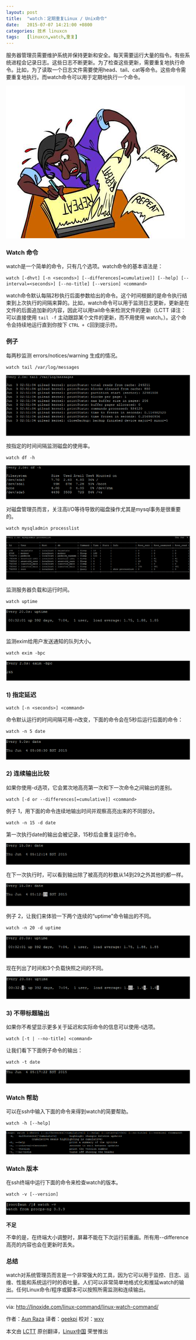 ```yaml
---
layout: post
title:	"watch：定期重复Linux / Unix命令"
date:	2015-07-07 14:21:00 +0800 
categories:	技术 linuxcn 
tags:	[linuxcn,watch,重复]
---
```



服务器管理员需要维护系统并保持更新和安全。每天需要运行大量的指令。有些系统进程会记录日志。这些日志不断更新。为了检查这些更新，需要重复地执行命令。比如，为了读取一个日志文件需要使用head、tail、cat等命令。这些命令需要重复地执行。而watch命令可以用于定期地执行一个命令。


![](/Asserts/Images/album/201507/05/222526uus5925dpb555xyr.jpg)


### Watch 命令


watch是一个简单的命令，只有几个选项。watch命令的基本语法是：



```
watch [-dhvt] [-n <seconds>] [--differences[=cumulative]] [--help] [--interval=<seconds>] [--no-title] [--version] <command>

```

watch命令默认每隔2秒执行后面参数给出的命令。这个时间根据的是命令执行结束到上次执行的间隔来算的。比如，watch命令可以用于监测日志更新，更新是在文件的后面追加新的内容，因此可以用tail命令来检测文件的更新（LCTT 译注：可以直接使用 `tail -f` 主动跟踪某个文件的更新，而不用使用 watch。）。这个命令会持续地运行直到你按下 `CTRL + C`回到提示符。


### 例子


每两秒监测 errors/notices/warning 生成的情况。



```
watch tail /var/log/messages

```

![tail messages](/Asserts/Images/album/201507/05/222531dlij1jff48rrcasa.png)


按指定的时间间隔监测磁盘的使用率。



```
watch df -h

```

![df -h](/Asserts/Images/album/201507/05/222532en4m39mm3j029pgp.png)


对磁盘管理员而言，关注高I/O等待导致的磁盘操作尤其是mysql事务是很重要的。



```
watch mysqladmin processlist

```

![processlist](/Asserts/Images/album/201507/05/222532q2ipcghizkhejbe2.png)


监测服务器负载和运行时间。



```
watch uptime

```

![uptime](/Asserts/Images/album/201507/05/222533anujurflz34xljtx.png)


监测exim给用户发送通知的队列大小。



```
watch exim -bpc

```

![exim -bpc](/Asserts/Images/album/201507/05/222533qqzhh2xjaxzx753i.png)


### 1) 指定延迟



```
watch [-n <seconds>] <command>

```

命令默认运行的时间间隔可用-n改变，下面的命令会在5秒后运行后面的命令：



```
watch -n 5 date

```

![date 5 seconds](/Asserts/Images/album/201507/05/222534wdn75q76050b27qc.png)


### 2) 连续输出比较


如果你使用-d选项，它会累次地高亮第一次和下一次命令之间输出的差别。



```
watch [-d or --differences[=cumulative]] <command>

```

例子 1，用下面的命令连续地输出时间并观察高亮出来的不同部分。



```
watch -n 15 -d date

```

第一次执行date的输出会被记录，15秒后会重复运行命令。


![Difference A](/Asserts/Images/album/201507/05/222534eq5gi5lzleel4iel.png)


在下一次执行时，可以看到输出除了被高亮的秒数从14到29之外其他的都一样。


![Difference A](/Asserts/Images/album/201507/05/222534x29d7mm2kcqypkwe.png)


例子 2，让我们来体验一下两个连续的“uptime”命令输出的不同。



```
watch -n 20 -d uptime

```

![uptime](/Asserts/Images/album/201507/05/222533anujurflz34xljtx.png)


现在列出了时间和3个负载快照之间的不同。


![10b](/Asserts/Images/album/201507/05/222535gttvhlaffogk3kkz.png)


### 3) 不带标题输出


如果你不希望显示更多关于延迟和实际命令的信息可以使用-t选项。



```
watch [-t | --no-title] <command>

```

让我们看下下面例子命令的输出：



```
watch -t date

```

![watch without title](/Asserts/Images/album/201507/05/222535fvv68ffrsvn8bc3y.png)


### Watch 帮助


可以在ssh中输入下面的命令来得到watch的简要帮助。



```
watch -h [--help]

```

![watch help](/Asserts/Images/album/201507/05/222536ud631kovem9mkd1d.png)


### Watch 版本


在ssh终端中运行下面的命令来检查watch的版本。



```
watch -v [--version]

```

![version](/Asserts/Images/album/201507/05/222536zp1uocco1mabxaec.png)


**不足**


不幸的是，在终端大小调整时，屏幕不能在下次运行前重画。所有用--difference高亮的内容也会在更新时丢失。


### 总结


watch对系统管理员而言是一个非常强大的工具，因为它可以用于监控、日志、运维、性能和系统运行时的吞吐量。人们可以非常简单地格式化和推延watch的输出。任何Linux命令/程序或脚本可以按照所需监测和连续输出。




---


via: <http://linoxide.com/linux-command/linux-watch-command/>


作者：[Aun Raza](http://linoxide.com/author/arunrz/) 译者：[geekpi](https://github.com/geekpi) 校对：[wxy](https://github.com/wxy)


本文由 [LCTT](https://github.com/LCTT/TranslateProject) 原创翻译，[Linux中国](https://linux.cn/) 荣誉推出
